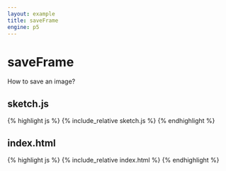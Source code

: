 ```yaml
---
layout: example
title: saveFrame
engine: p5
---
```


# saveFrame  

How to save an image?  

## sketch.js 
{% highlight js %}
{% include_relative sketch.js %}
{% endhighlight %}
## index.html 
{% highlight js %}
{% include_relative index.html %}
{% endhighlight %}
